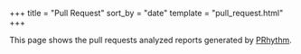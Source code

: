 +++
title = "Pull Request"
sort_by = "date"
template = "pull_request.html"
+++

This page shows the pull requests analyzed reports generated by [PRhythm](https://github.com/unknownue/PRhythm).
